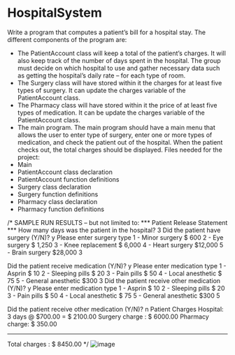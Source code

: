 # HospitalSystem

Write a program that computes a patient’s bill for a hospital stay. The different components of the program are:
* The PatientAccount class will keep a total of the patient’s charges. It will also keep track of the number of days spent in the hospital. The group must decide on which hospital to use and gather necessary data such as getting the hospital’s daily rate – for each type of room.
* The Surgery class will have stored within it the charges for at least five types of surgery. It can update the charges variable of the PatientAccount class.
* The Pharmacy class will have stored within it the price of at least five types of medication. It can be update the charges variable of the PatientAccount class.
* The main program.
The main program should have a main menu that allows the user to enter type of surgery, enter one or more types of medication, and check the patient out of the hospital. When the patient checks out, the total charges should be displayed.
Files needed for the project:
* Main
* PatientAccount class declaration
* PatientAccount function definitions
* Surgery class declaration
* Surgery function definitions
* Pharmacy class declaration
* Pharmacy function definitions

/* SAMPLE RUN RESULTS – but not limited to:
*** Patient Release Statement ***
How many days was the patient in the hospital? 3
Did the patient have surgery (Y/N)? y
Please enter surgery type
1 - Minor surgery $ 600
2 - Eye surgery $ 1,250
3 - Knee replacement $ 6,000
4 - Heart surgery $12,000
5 - Brain surgery $28,000
3

Did the patient receive medication (Y/N)? y
Please enter medication type
1 - Asprin $ 10
2 - Sleeping pills $ 20
3 - Pain pills $ 50
4 - Local anesthetic $ 75
5 - General anesthetic $300
3
Did the patient receive other medication (Y/N)? y
Please enter medication type
1 - Asprin $ 10
2 - Sleeping pills $ 20
3 - Pain pills $ 50
4 - Local anesthetic $ 75
5 - General anesthetic $300
5

Did the patient receive other medication (Y/N)? n
Patient Charges
Hospital: 3 days @ $700.00 = $ 2100.00
Surgery charge : $ 6000.00
Pharmacy charge: $ 350.00
_________
Total charges : $ 8450.00
*/
![image](https://github.com/Tyrif/HospitalSystem/assets/84188726/f209387f-471e-4045-bdea-d16e9bfab8eb)

